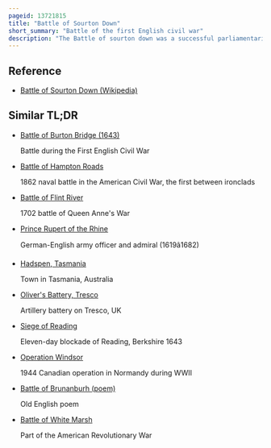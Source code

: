 ```yaml
---
pageid: 13721815
title: "Battle of Sourton Down"
short_summary: "Battle of the first English civil war"
description: "The Battle of sourton down was a successful parliamentarian Ambush during the first english civil War on April 25 1643 at sourton down in south west England. After a failed Attack on the royalist-held Launceston Parliamentarians fell back to their Base in Okehampton pursued by a royalist Army under Sir ralph Hopton who marched overnight planning to attack the Town at Dawn."
---
```


## Reference

- [Battle of Sourton Down (Wikipedia)](https://en.wikipedia.org/?curid=13721815)

## Similar TL;DR

- [Battle of Burton Bridge (1643)](/tldr/en/battle-of-burton-bridge-1643)

  Battle during the First English Civil War

- [Battle of Hampton Roads](/tldr/en/battle-of-hampton-roads)

  1862 naval battle in the American Civil War, the first between ironclads

- [Battle of Flint River](/tldr/en/battle-of-flint-river)

  1702 battle of Queen Anne's War

- [Prince Rupert of the Rhine](/tldr/en/prince-rupert-of-the-rhine)

  German-English army officer and admiral (1619â1682)

- [Hadspen, Tasmania](/tldr/en/hadspen-tasmania)

  Town in Tasmania, Australia

- [Oliver's Battery, Tresco](/tldr/en/olivers-battery-tresco)

  Artillery battery on Tresco, UK

- [Siege of Reading](/tldr/en/siege-of-reading)

  Eleven-day blockade of Reading, Berkshire 1643

- [Operation Windsor](/tldr/en/operation-windsor)

  1944 Canadian operation in Normandy during WWII

- [Battle of Brunanburh (poem)](/tldr/en/battle-of-brunanburh-poem)

  Old English poem

- [Battle of White Marsh](/tldr/en/battle-of-white-marsh)

  Part of the American Revolutionary War
